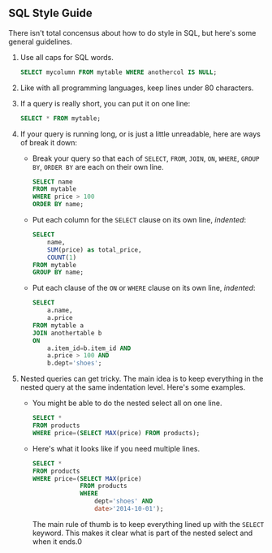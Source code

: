 ## SQL Style Guide

There isn't total concensus about how to do style in SQL, but here's some general guidelines.

1. Use all caps for SQL words.

    ```sql
    SELECT mycolumn FROM mytable WHERE anothercol IS NULL;
    ```

1. Like with all programming languages, keep lines under 80 characters.

1. If a query is really short, you can put it on one line:

    ```sql
    SELECT * FROM mytable;
    ```

1. If your query is running long, or is just a little unreadable, here are ways of break it down:

    * Break your query so that each of `SELECT`, `FROM`, `JOIN`, `ON`, `WHERE`, `GROUP BY`, `ORDER BY` are each on their own line.
    
        ```sql
        SELECT name
        FROM mytable
        WHERE price > 100
        ORDER BY name;
        ```

    * Put each column for the `SELECT` clause on its own line, *indented*:
        
        ```sql
        SELECT
            name,
            SUM(price) as total_price,
            COUNT(1)
        FROM mytable
        GROUP BY name;
        ```

    * Put each clause of the `ON` or `WHERE` clause on its own line, *indented*:
    
        ```sql
        SELECT
            a.name,
            a.price
        FROM mytable a
        JOIN anothertable b
        ON
            a.item_id=b.item_id AND
            a.price > 100 AND
            b.dept='shoes';
        ```

1. Nested queries can get tricky. The main idea is to keep everything in the nested query at the same indentation level. Here's some examples.

    * You might be able to do the nested select all on one line.
    
        ```sql
        SELECT *
        FROM products
        WHERE price=(SELECT MAX(price) FROM products);
        ```

    * Here's what it looks like if you need multiple lines.
    
        ```sql
        SELECT *
        FROM products
        WHERE price=(SELECT MAX(price)
                     FROM products
                     WHERE
                         dept='shoes' AND
                         date>'2014-10-01');
        ```

        The main rule of thumb is to keep everything lined up with the `SELECT` keyword. This makes it clear what is part of the nested select and when it ends.0
